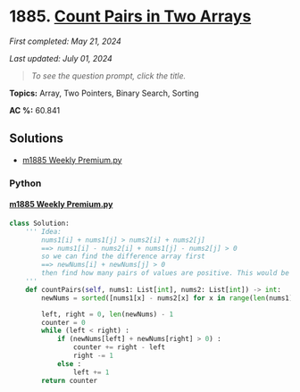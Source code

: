 # 1885. [Count Pairs in Two Arrays](<https://leetcode.com/problems/count-pairs-in-two-arrays>)

*First completed: May 21, 2024*

*Last updated: July 01, 2024*


> *To see the question prompt, click the title.*

**Topics:** Array, Two Pointers, Binary Search, Sorting

**AC %:** 60.841


## Solutions

- [m1885 Weekly Premium.py](<../my-submissions/m1885 Weekly Premium.py>)
### Python
#### [m1885 Weekly Premium.py](<../my-submissions/m1885 Weekly Premium.py>)
```Python
class Solution:
    ''' Idea:
        nums1[i] + nums1[j] > nums2[i] + nums2[j]
        ==> nums1[i] - nums2[i] + nums1[j] - nums2[j] > 0
        so we can find the difference array first
        ==> newNums[i] + newNums[j] > 0
        then find how many pairs of values are positive. This would be max n^2 + n?
    '''
    def countPairs(self, nums1: List[int], nums2: List[int]) -> int:
        newNums = sorted([nums1[x] - nums2[x] for x in range(len(nums1))])

        left, right = 0, len(newNums) - 1
        counter = 0
        while (left < right) :
            if (newNums[left] + newNums[right] > 0) :
                counter += right - left
                right -= 1
            else :
                left += 1
        return counter

```

